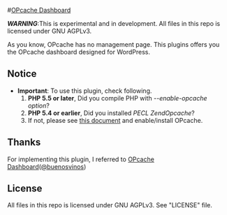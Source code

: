 #[OPcache Dashboard](http://wordpress.org/plugins/opcache/)

***WARNING***:This is experimental and in development. All files in this repo is licensed under GNU AGPLv3.

As you know, OPcache has no management page. This plugins offers you the OPcache dashboard designed for WordPress.

## Notice
* **Important**: To use this plugin, check following.
	1. **PHP 5.5 or later**, Did you compile PHP with *--enable-opcache option*?
	2. **PHP 5.4 or earlier**, Did you installed *PECL ZendOpcache*?
	3. If not, please see [this document](http://php.net/book.opcache) and enable/install OPcache.

## Thanks
For implementing this plugin, I referred to [OPcache Dashboard](https://github.com/carlosbuenosvinos/opcache-dashboard)([@buenosvinos](https://twitter.com/buenosvinos))

## License

All files in this repo is licensed under GNU AGPLv3. See "LICENSE" file.
